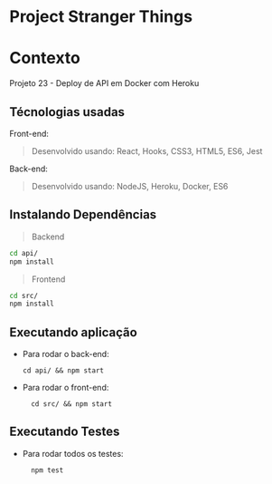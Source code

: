 # Project Stranger Things

# Contexto
Projeto 23 - Deploy de API em Docker com Heroku

## Técnologias usadas

Front-end:
> Desenvolvido usando: React, Hooks, CSS3, HTML5, ES6, Jest

Back-end:
> Desenvolvido usando: NodeJS, Heroku, Docker, ES6


## Instalando Dependências

> Backend
```bash
cd api/ 
npm install
``` 
> Frontend
```bash
cd src/
npm install
``` 
## Executando aplicação

* Para rodar o back-end:

  ```
  cd api/ && npm start
  ```
* Para rodar o front-end:

  ```
    cd src/ && npm start
  ```

## Executando Testes

* Para rodar todos os testes:

  ```
    npm test
  ```